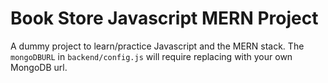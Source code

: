 # Book Store Javascript MERN Project

A dummy project to learn/practice Javascript and the MERN stack.
The `mongoDBURL` in `backend/config.js` will require replacing with your own MongoDB url.